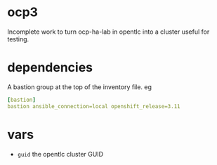 ocp3
====

Incomplete work to turn ocp-ha-lab in opentlc into a cluster useful for testing.

dependencies
============

A bastion group at the top of the inventory file. eg

```yaml
[bastion]
bastion ansible_connection=local openshift_release=3.11
```

vars
===
- `guid` the opentlc cluster GUID
